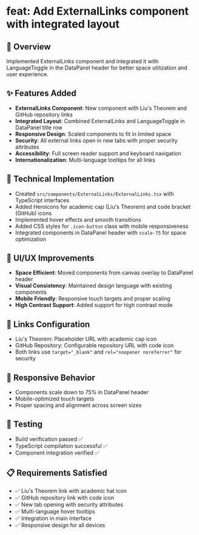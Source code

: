 # feat: Add ExternalLinks component with integrated layout

## 🎯 Overview
Implemented ExternalLinks component and integrated it with LanguageToggle in the DataPanel header for better space utilization and user experience.

## ✨ Features Added
- **ExternalLinks Component**: New component with Liu's Theorem and GitHub repository links
- **Integrated Layout**: Combined ExternalLinks and LanguageToggle in DataPanel title row
- **Responsive Design**: Scaled components to fit in limited space
- **Security**: All external links open in new tabs with proper security attributes
- **Accessibility**: Full screen reader support and keyboard navigation
- **Internationalization**: Multi-language tooltips for all links

## 🔧 Technical Implementation
- Created `src/components/ExternalLinks/ExternalLinks.tsx` with TypeScript interfaces
- Added Heroicons for academic cap (Liu's Theorem) and code bracket (GitHub) icons
- Implemented hover effects and smooth transitions
- Added CSS styles for `.icon-button` class with mobile responsiveness
- Integrated components in DataPanel header with `scale-75` for space optimization

## 🎨 UI/UX Improvements
- **Space Efficient**: Moved components from canvas overlay to DataPanel header
- **Visual Consistency**: Maintained design language with existing components
- **Mobile Friendly**: Responsive touch targets and proper scaling
- **High Contrast Support**: Added support for high contrast mode

## 🔗 Links Configuration
- Liu's Theorem: Placeholder URL with academic cap icon
- GitHub Repository: Configurable repository URL with code icon
- Both links use `target="_blank"` and `rel="noopener noreferrer"` for security

## 📱 Responsive Behavior
- Components scale down to 75% in DataPanel header
- Mobile-optimized touch targets
- Proper spacing and alignment across screen sizes

## 🧪 Testing
- Build verification passed ✅
- TypeScript compilation successful ✅
- Component integration verified ✅

## 📋 Requirements Satisfied
- ✅ Liu's Theorem link with academic hat icon
- ✅ GitHub repository link with code icon  
- ✅ New tab opening with security attributes
- ✅ Multi-language hover tooltips
- ✅ Integration in main interface
- ✅ Responsive design for all devices